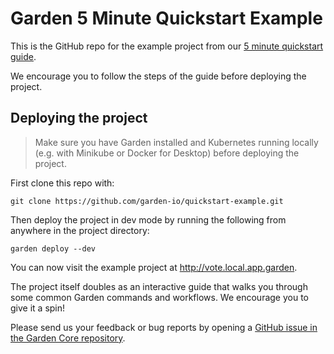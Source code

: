 # Garden 5 Minute Quickstart Example

This is the GitHub repo for the example project from our [5 minute quickstart guide](https://docs.garden.io/quickstart).

We encourage you to follow the steps of the guide before deploying the project.

## Deploying the project

> Make sure you have Garden installed and Kubernetes running locally (e.g. with Minikube or Docker for Desktop) before deploying the project.

First clone this repo with:

```
git clone https://github.com/garden-io/quickstart-example.git
```

Then deploy the project in dev mode by running the following from anywhere in the project directory:

```
garden deploy --dev
```

You can now visit the example project at http://vote.local.app.garden.

The project itself doubles as an interactive guide that walks you through some common Garden commands and workflows. We encourage you to give it a spin!

Please send us your feedback or bug reports by opening a [GitHub issue in the Garden Core repository](https://github.com/garden-io/garden/issues).

